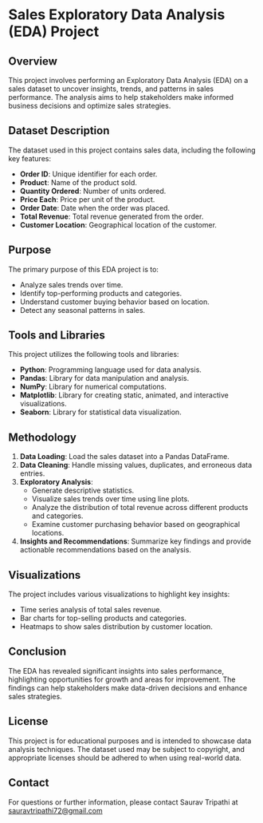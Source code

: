 
# Sales Exploratory Data Analysis (EDA) Project

## Overview
This project involves performing an Exploratory Data Analysis (EDA) on a sales dataset to uncover insights, trends, and patterns in sales performance. The analysis aims to help stakeholders make informed business decisions and optimize sales strategies.

## Dataset Description
The dataset used in this project contains sales data, including the following key features:

- **Order ID**: Unique identifier for each order.
- **Product**: Name of the product sold.
- **Quantity Ordered**: Number of units ordered.
- **Price Each**: Price per unit of the product.
- **Order Date**: Date when the order was placed.
- **Total Revenue**: Total revenue generated from the order.
- **Customer Location**: Geographical location of the customer.

## Purpose
The primary purpose of this EDA project is to:
- Analyze sales trends over time.
- Identify top-performing products and categories.
- Understand customer buying behavior based on location.
- Detect any seasonal patterns in sales.

## Tools and Libraries
This project utilizes the following tools and libraries:
- **Python**: Programming language used for data analysis.
- **Pandas**: Library for data manipulation and analysis.
- **NumPy**: Library for numerical computations.
- **Matplotlib**: Library for creating static, animated, and interactive visualizations.
- **Seaborn**: Library for statistical data visualization.

## Methodology
1. **Data Loading**: Load the sales dataset into a Pandas DataFrame.
2. **Data Cleaning**: Handle missing values, duplicates, and erroneous data entries.
3. **Exploratory Analysis**:
   - Generate descriptive statistics.
   - Visualize sales trends over time using line plots.
   - Analyze the distribution of total revenue across different products and categories.
   - Examine customer purchasing behavior based on geographical locations.
4. **Insights and Recommendations**: Summarize key findings and provide actionable recommendations based on the analysis.

## Visualizations
The project includes various visualizations to highlight key insights:
- Time series analysis of total sales revenue.
- Bar charts for top-selling products and categories.
- Heatmaps to show sales distribution by customer location.

## Conclusion
The EDA has revealed significant insights into sales performance, highlighting opportunities for growth and areas for improvement. The findings can help stakeholders make data-driven decisions and enhance sales strategies.

## License
This project is for educational purposes and is intended to showcase data analysis techniques. The dataset used may be subject to copyright, and appropriate licenses should be adhered to when using real-world data.

## Contact
For questions or further information, please contact Saurav Tripathi at sauravtripathi72@gmail.com 
